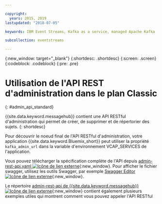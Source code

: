 ```yaml
---

copyright:
  years: 2015, 2019
lastupdated: "2018-07-05"

keywords: IBM Event Streams, Kafka as a service, managed Apache Kafka

subcollection: eventstreams

---
```


{:new_window: target="_blank"}
{:shortdesc: .shortdesc}
{:screen: .screen}
{:codeblock: .codeblock}
{:pre: .pre}

# Utilisation de l'API REST d'administration dans le plan Classic
{: #admin_api_standard}

{{site.data.keyword.messagehub}} contient une API RESTful d'administration qui permet de créer, de supprimer et de répertorier des sujets.
{: shortdesc}

Pour découvrir le noeud final de l'API RESTful d'administration, votre application {{site.data.keyword.Bluemix_short}} peut utiliser la propriété `kafka_admin_url` dans la variable d'environnement VCAP_SERVICES de l'application.

Vous pouvez télécharger la spécification complète de l'API depuis [admin-rest-api.yaml ![Icône de lien externe](../../icons/launch-glyph.svg "Icône de lien externe")](https://github.com/ibm-messaging/event-streams-docs/blob/master/admin-rest-api-classic-plan-only/admin-rest-api.yaml){:new_window}.
Pour afficher le fichier swagger, utilisez les outils Swagger, par exemple [Swagger Editor ![Icône de lien externe](../../icons/launch-glyph.svg "Icône de lien externe")](http://editor.swagger.io/#/){:new_window}.

Le répertoire [admin-rest-api de {{site.data.keyword.messagehub}} ![Icône de lien externe](../../icons/launch-glyph.svg "Icône de lien externe")](https://github.com/ibm-messaging/event-streams-docs/tree/master/admin-rest-api-classic-plan-only){:new_window} contient également plusieurs exemples utiles qui montrent comment vous pouvez appeler l'API RESTful


